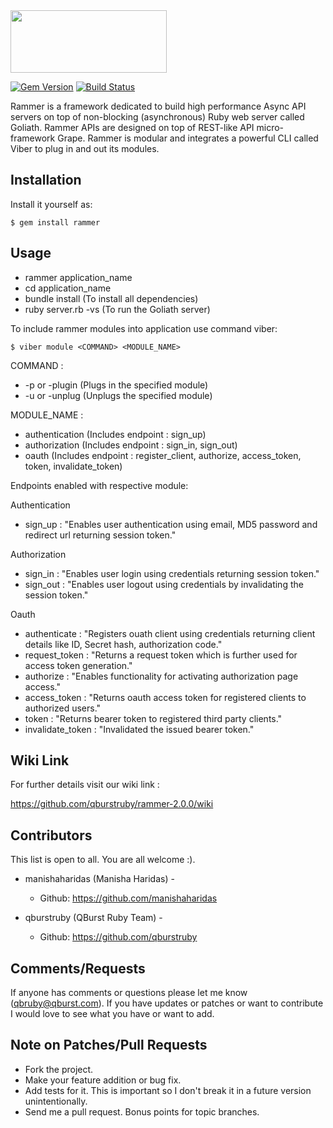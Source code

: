 <img height="100" width="250" src="https://raw.github.com/qburstruby/rammer/master/rammer_logo.png">

[![Gem Version](https://badge.fury.io/rb/rammer.png)](http://badge.fury.io/rb/rammer)  [![Build Status](https://travis-ci.org/qburstruby/rammer-2.0.0.png?branch=master)](https://travis-ci.org/qburstruby/rammer-2.0.0)

Rammer is a framework dedicated to build high performance Async API servers on top of non-blocking (asynchronous) Ruby web server called Goliath. Rammer APIs are designed on top of REST-like API micro-framework Grape. Rammer is modular and integrates a powerful CLI called Viber to plug in and out its modules.

## Installation

Install it yourself as:

    $ gem install rammer

## Usage

* rammer application_name
* cd application_name
* bundle install 	(To install all dependencies)
* ruby server.rb -vs 	(To run the Goliath server)

To include rammer modules into application use command viber:

	$ viber module <COMMAND> <MODULE_NAME>

COMMAND : 
* -p or -plugin (Plugs in the specified module)
* -u or -unplug (Unplugs the specified module)

MODULE_NAME : 
* authentication (Includes endpoint : sign_up)
* authorization  (Includes endpoint : sign_in, sign_out)
* oauth          (Includes endpoint : register_client, authorize, access_token, token, invalidate_token)

Endpoints enabled with respective module:

Authentication
* sign_up 			: "Enables user authentication using email, MD5 password and redirect url returning session token."

Authorization
* sign_in 			: "Enables user login using credentials returning session token."
* sign_out 			: "Enables user logout using credentials by invalidating the session token."

Oauth
* authenticate 	    : "Registers ouath client using credentials returning client details like ID, Secret hash, authorization code."
* request_token     : "Returns a request token which is further used for access token generation."
* authorize 		: "Enables functionality for activating authorization page access."
* access_token 		: "Returns oauth access token for registered clients to authorized users."
* token 			: "Returns bearer token to registered third party clients."
* invalidate_token 	: "Invalidated the issued bearer token."

## Wiki Link

For further details visit our wiki link :

https://github.com/qburstruby/rammer-2.0.0/wiki

## Contributors

This list is open to all. You are all welcome :).

* manishaharidas (Manisha Haridas) - 
  * Github: https://github.com/manishaharidas

* qburstruby (QBurst Ruby Team) - 
  * Github: https://github.com/qburstruby

## Comments/Requests

If anyone has comments or questions please let me know (qbruby@qburst.com).
If you have updates or patches or want to contribute I would love to see what you have or want to add.


## Note on Patches/Pull Requests

* Fork the project.
* Make your feature addition or bug fix.
* Add tests for it. This is important so I don't break it in a future version unintentionally.
* Send me a pull request. Bonus points for topic branches.